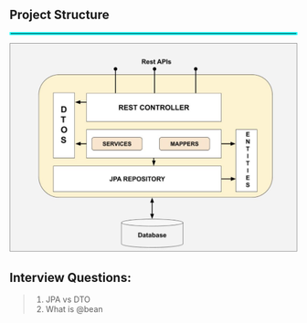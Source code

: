## Project Structure

<hr style="border:2px solid cyan">

<img src="gitresources/projectArch.png" alt=""/>

## Interview Questions:
> 1. JPA vs DTO
> 2. What is @bean